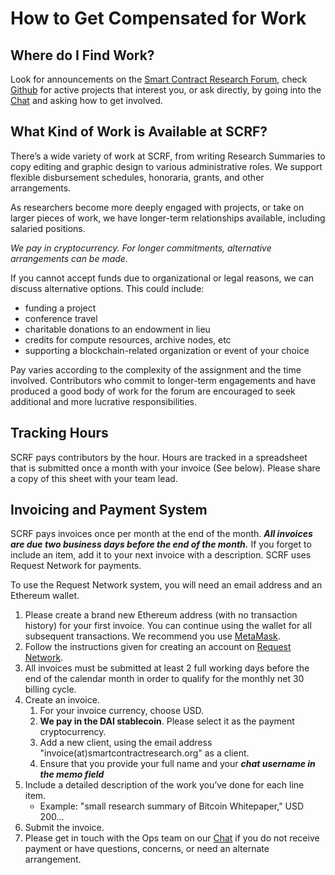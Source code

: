 # How to Get Compensated for Work

## Where do I Find Work?

Look for announcements on the [Smart Contract Research Forum](https://www.smartcontractresearch.org/), check [Github](https://github.com/orgs/smartcontractresearchforum/projects/5) for active projects that interest you, or ask directly, by going into the [Chat](https://discord.gg/nJDwxv72) and asking how to get involved.

## What Kind of Work is Available at SCRF?

There’s a wide variety of work at SCRF, from writing Research Summaries to copy editing and graphic design to various administrative roles. We support flexible disbursement schedules, honoraria, grants, and other arrangements.

As researchers become more deeply engaged with projects, or take on larger pieces of work, we have longer-term relationships available, including salaried positions.

_We pay in cryptocurrency. For longer commitments, alternative arrangements can be made._

If you cannot accept funds due to organizational or legal reasons, we can discuss alternative options. This could include:

* funding a project
* conference travel
* charitable donations to an endowment in lieu
* credits for compute resources, archive nodes, etc
* supporting a blockchain-related organization or event of your choice

Pay varies according to the complexity of the assignment and the time involved. Contributors who commit to longer-term engagements and have produced a good body of work for the forum are encouraged to seek additional and more lucrative responsibilities.

## Tracking Hours

SCRF pays contributors by the hour. Hours are tracked in a spreadsheet that is submitted once a month with your invoice (See below). Please share a copy of this sheet with your team lead.

## Invoicing and Payment System

SCRF pays invoices once per month at the end of the month. **_All invoices are due two business days before the end of the month._** If you forget to include an item, add it to your next invoice with a description. SCRF uses Request Network for payments.

To use the Request Network system, you will need an email address and an Ethereum wallet.

1. Please create a brand new Ethereum address (with no transaction history) for your first invoice. You can continue using the wallet for all subsequent transactions. We recommend you use [MetaMask](https://metamask.io/).
2. Follow the instructions given for creating an account on [Request Network](https://invoicing.request.network/).
3. All invoices must be submitted at least 2 full working days before the end of the calendar month in order to qualify for the monthly net 30 billing cycle.
4. Create an invoice.
    1. For your invoice currency, choose USD.
    2. **We pay in the DAI stablecoin**. Please select it as the payment cryptocurrency.
    3. Add a new client, using the email address "invoice(at)smartcontractresearch.org" as a client.
    4. Ensure that you provide your full name and your **_chat username in the memo field_**
5. Include a detailed description of the work you’ve done for each line item.
    * Example: "small research summary of Bitcoin Whitepaper," USD 200...
6. Submit the invoice.
7. Please get in touch with the Ops team on our [Chat](https://discord.gg/nJDwxv72) if you do not receive payment or have questions, concerns, or need an alternate arrangement.
